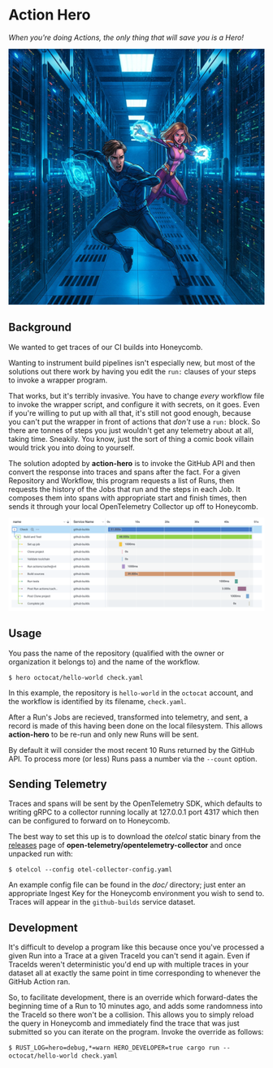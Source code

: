 # Action Hero

_When you're doing Actions, the only thing that will save you is a Hero!_

![Two superheros in a datacenter weaving magical spells](doc/ActionHerosInDatacenter.jpg)

## Background

We wanted to get traces of our CI builds into Honeycomb.

Wanting to instrument build pipelines isn't especially new, but most of the
solutions out there work by having you edit the `run:` clauses of your steps
to invoke a wrapper program.

That works, but it's terribly invasive. You have to change _every_ workflow
file to invoke the wrapper script, and configure it with secrets, on it goes.
Even if you're willing to put up with all that, it's still not good enough,
because you can't put the wrapper in front of actions that _don't_ use a
`run:` block. So there are tonnes of steps you just wouldn't get any telemetry
about at all, taking time. Sneakily. You know, just the sort of thing a comic
book villain would trick you into doing to yourself.

The solution adopted by **action-hero** is to invoke the GitHub API and then
convert the response into traces and spans after the fact. For a given
Repository and Workflow, this program requests a list of Runs, then requests
the history of the Jobs that run and the steps in each Job. It composes them
into spans with appropriate start and finish times, then sends it through your
local OpenTelemetry Collector up off to Honeycomb.

![Example Trace](doc/TraceExample.png)

## Usage

You pass the name of the repository (qualified with the owner or organization
it belongs to) and the name of the workflow.

```
$ hero octocat/hello-world check.yaml
```

In this example, the repository is `hello-world` in the `octocat` account, and
the workflow is identified by its filename, `check.yaml`.

After a Run's Jobs are recieved, transformed into telemetry, and sent, a
record is made of this having been done on the local filesystem. This allows
**action-hero** to be re-run and only new Runs will be sent.

By default it will consider the most recent 10 Runs returned by the GitHub
API. To process more (or less) Runs pass a number via the `--count` option.

## Sending Telemetry

Traces and spans will be sent by the OpenTelemetry SDK, which defaults to
writing gRPC to a collector running locally at 127.0.0.1 port 4317 which then
can be configured to forward on to Honeycomb.

The best way to set this up is to download the _otelcol_ static binary from
the
[releases](https://github.com/open-telemetry/opentelemetry-collector/releases)
page of **open-telemetry/opentelemetry-collector** and once unpacked run with:

```
$ otelcol --config otel-collector-config.yaml
```

An example config file can be found in the _doc/_ directory; just enter an
appropriate Ingest Key for the Honeycomb environment you wish to send to.
Traces will appear in the `github-builds` service dataset.

## Development

It's difficult to develop a program like this because once you've processed a
given Run into a Trace at a given TraceId you can't send it again. Even if
TraceIds weren't deterministic you'd end up with multiple traces in your
dataset all at exactly the same point in time corresponding to whenever the
GitHub Action ran.

So, to facilitate development, there is an override which forward-dates the
beginning time of a Run to 10 minutes ago, and adds some randomness into the
TraceId so there won't be a collision. This allows you to simply reload the
query in Honeycomb and immediately find the trace that was just submitted so
you can iterate on the program. Invoke the override as follows:

```
$ RUST_LOG=hero=debug,*=warn HERO_DEVELOPER=true cargo run -- octocat/hello-world check.yaml
```
